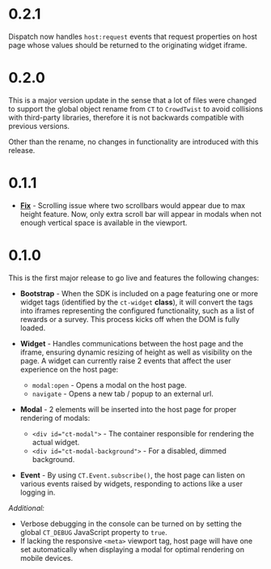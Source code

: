 # 0.2.1

Dispatch now handles `host:request` events that request properties on host page whose values should be returned to the originating widget iframe.

# 0.2.0

This is a major version update in the sense that a lot of files were changed to support the global object rename from `CT` to `CrowdTwist` to avoid collisions with third-party libraries, therefore it is not backwards compatible with previous versions.

Other than the rename, no changes in functionality are introduced with this release.

# 0.1.1

- **[Fix](https://github.com/CrowdTwist/widgets-js-sdk/commit/4ad15eed38a93d71b2e6c6d4a47747a5ca2c7640)** - Scrolling issue where two scrollbars would appear due to max height feature. Now, only extra scroll bar will appear in modals when not enough vertical space is available in the viewport.

# 0.1.0

This is the first major release to go live and features the following changes:

- **Bootstrap** - When the SDK is included on a page featuring one or more widget tags (identified by the `ct-widget` **class**), it will convert the tags into iframes representing the configured functionality, such as a list of rewards or a survey. This process kicks off when the DOM is fully loaded.

- **Widget** - Handles communications between the host page and the iframe, ensuring dynamic resizing of height as well as visibility on the page. A widget can currently raise 2 events that affect the user experience on the host page:
  - `modal:open` - Opens a modal on the host page.
  - `navigate` - Opens a new tab / popup to an external url.

- **Modal** - 2 elements will be inserted into the host page for proper rendering of modals:
  - `<div id="ct-modal">` - The container responsible for rendering the actual widget.
  - `<div id="ct-modal-background">` - For a disabled, dimmed background.

- **Event** - By using `CT.Event.subscribe()`, the host page can listen on various events raised by widgets, responding to actions like a user logging in.

_Additional:_

- Verbose debugging in the console can be turned on by setting the global `CT_DEBUG` JavaScript property to `true`.
- If lacking the responsive `<meta>` viewport tag, host page will have one set automatically when displaying a modal for optimal rendering on mobile devices.